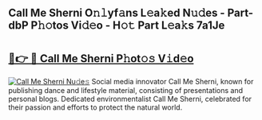 ## Call Me Sherni O𝚗𝚕yf𝚊ns L𝚎a𝚔ed N𝚞𝚍es - Part-dbP P𝚑𝚘tos Vi𝚍𝚎o - H𝚘𝚝 Part L𝚎a𝚔s 7a1Je

# <h2><a href="http://kf1piz.oniu.top/?m=Call+Me+Sherni">🔗👉 🔴 Call Me Sherni P𝚑ot𝚘𝚜 V𝚒d𝚎o</a></h2>

[![Call Me Sherni Nu𝚍e𝚜](https://i.imgur.com/0qMVB7G.gif)](http://kf1piz.oniu.top/?m=Call+Me+Sherni)
Social media innovator Call Me Sherni, known for publishing dance and lifestyle material, consisting of presentations and personal blogs. Dedicated environmentalist Call Me Sherni, celebrated for their passion and efforts to protect the natural world.  
